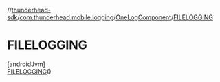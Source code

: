 //[thunderhead-sdk](../../../../index.md)/[com.thunderhead.mobile.logging](../../index.md)/[OneLogComponent](../index.md)/[FILELOGGING](index.md)

# FILELOGGING

[androidJvm]\
[FILELOGGING](index.md)()
